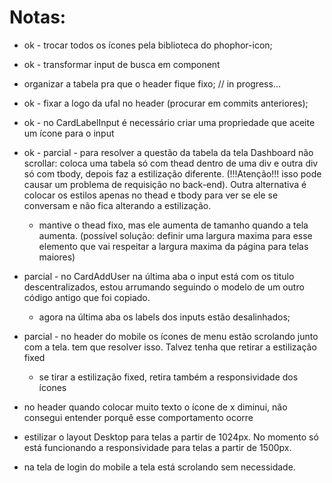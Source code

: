 # Notas:

- ok - trocar todos os ícones pela biblioteca do phophor-icon;
- ok - transformar input de busca em component
- organizar a tabela pra que o header fique fixo; // in progress...
- ok - fixar a logo da ufal no header (procurar em commits anteriores);
- ok - no CardLabelInput é necessário criar uma propriedade que aceite um ícone para o input
- ok -  parcial - para resolver a questão da tabela da tela Dashboard não scrollar:
coloca uma tabela só com thead dentro de uma div e outra div só com tbody, depois faz a estilização diferente. (!!!Atenção!!! isso pode causar um problema de requisição no back-end). Outra alternativa é colocar os estilos apenas no thead e tbody para ver se ele se conversam e não fica alterando a estilização.
  - mantive o thead fixo, mas ele aumenta de tamanho quando a tela aumenta. (possível solução: definir uma largura maxima para esse elemento que vai respeitar a largura maxima da página para telas maiores)

- parcial - no CardAddUser  na última aba o input está com os titulo descentralizados, estou arrumando seguindo o modelo de um outro código antigo que foi copiado.
  - agora na última aba os labels dos inputs estão desalinhados;

- parcial - no header do mobile os ícones de menu estão scrolando junto com a tela. tem que resolver isso. Talvez tenha que retirar a estilização fixed
  - se tirar a estilização fixed, retira também a responsividade dos ícones

- no header quando colocar muito texto o ícone de x diminui, não consegui entender porquê esse comportamento ocorre

- estilizar o layout Desktop para telas a partir de 1024px. No momento só está funcionando a responsividade para telas a partir de 1500px.

- na tela de login do mobile a tela está scrolando sem necessidade.